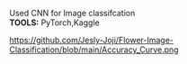 Used CNN for Image classifcation<br>
<b>TOOLS:</b> PyTorch,Kaggle

https://github.com/Jesly-Joji/Flower-Image-Classification/blob/main/Accuracy_Curve.png
